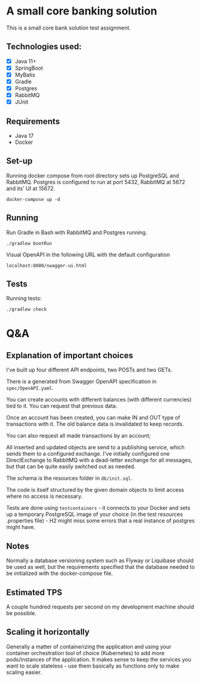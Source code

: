 # A small core banking solution

This is a small core bank solution test assignment.

## Technologies used:

- [x] Java 11+
- [x] SpringBoot
- [x] MyBatis
- [x] Gradle
- [x] Postgres
- [x] RabbitMQ
- [x] JUnit

## Requirements

* Java 17
* Docker

## Set-up

Running docker compose from root directory sets up PostgreSQL and RabbitMQ.
Postgres is configured to run at port 5432, RabbitMQ at 5672 and its' UI at 15672.

```
docker-compose up -d
```

## Running

Run Gradle in Bash with RabbitMQ and Postgres running.
```
./gradlew bootRun
```

Visual OpenAPI in the following URL with the default configuration

    localhost:8080/swagger-ui.html

## Tests

Running tests:
```
./gradlew check
```

# Q&A

## Explanation of important choices

I've built up four different API endpoints, two POSTs and two GETs.

There is a generated from Swagger OpenAPI specification in `spec/OpenAPI.yaml`.

You can create accounts with different balances (with different currencies) tied to it.
You can request that previous data.

Once an account has been created, you can make IN and OUT type of transactions with it.
The old balance data is invalidated to keep records.

You can also request all made transactions by an account;

All inserted and updated objects are send to a publishing service, which sends them to a configured exchange.
I've initially configured one DirectExchange to RabbitMQ with a dead-letter exchange for all messages,
but that can be quite easily switched out as needed.

The schema is the resources folder in `db/init.sql`.

The code is itself structured by the given domain objects to limit access where no access is necessary.

Tests are done using `testcontainers` - it connects to your Docker and sets up a temporary PostgreSQL image
of your choice (in the test resources .properties file) - H2 might miss some errors that a real instance of
postgres might have.

## Notes

Normally a database versioning system such as Flyway or Liquibase should be used as well, but the requirements
specified that the database needed to be initialized with the docker-compose file.

## Estimated TPS

A couple hundred requests per second on my development machine should be possible.

## Scaling it horizontally

Generally a matter of containerizing the application and using your container orchestration tool of choice (Kubernetes)
to add more pods/instances of the application. It makes sense to keep the services you want to scale stateless - use them
basically as functions only to make scaling easier.

